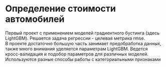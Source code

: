 # Определение стоимости автомобилей  
Первый проект с применением моделей градиентного бустинга (здесь LightGBM). Решается задача регрессии - целевая метрика rmse.  
В проекте достаточно большую часть занимает предобработка данных, также много внимания уделяется параметрам LightGBM. Ведется кросс-валидация и подобор параметров для различных моделей. Используются разные способы работы с категориальными признаками
